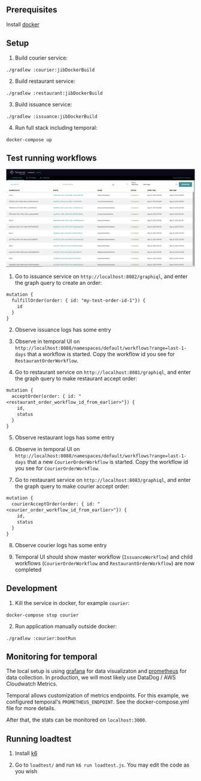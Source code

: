 ## Prerequisites

Install [docker](https://www.docker.com/get-started)

## Setup

1. Build courier service:

`./gradlew :courier:jibDockerBuild`

2. Build restaurant service:

`./gradlew :restaurant:jibDockerBuild`

3. Build issuance service:

`./gradlew :issuance:jibDockerBuild`

4. Run full stack including temporal:

`docker-compose up`

## Test running workflows

![Workflows UI](./workflows.png)

1. Go to issuance service on `http://localhost:8082/graphiql`, and enter the graph query to create an order:

```
mutation {
  fulfillOrder(order: { id: "my-test-order-id-1"}) {
    id
  }
}
```

2. Observe issuance logs has some entry

3. Observe in temporal UI on `http://localhost:8088/namespaces/default/workflows?range=last-1-days` that a workflow is started. Copy the workflow id you see for `RestaurantOrderWorkflow`.

4. Go to restaurant service on `http://localhost:8081/graphiql`, and enter the graph query to make restaurant accept order:

```
mutation {
  acceptOrder(order: { id: "<restaurant_order_workflow_id_from_earlier>"}) {
    id,
    status
  }
}
```

5. Observe restaurant logs has some entry

6. Observe in temporal UI on `http://localhost:8088/namespaces/default/workflows?range=last-1-days` that a new `CourierOrderWorkflow` is started. Copy the workflow id you see for `CourierOrderWorkflow`.

7. Go to restaurant service on `http://localhost:8083/graphiql`, and enter the graph query to make courier accept order:

```
mutation {
  courierAcceptOrder(order: { id: "<courier_order_workflow_id_from_earlier>"}) {
    id,
    status
  }
}
```

8. Observe courier logs has some entry

9. Temporal UI should show master workflow (`IssuanceWorkflow`) and child workflows (`CourierOrderWorkflow` and `RestaurantOrderWorkflow`) are now completed

## Development

1. Kill the service in docker, for example `courier`:

`docker-compose stop courier`

2. Run application manually outside docker:

`./gradlew :courier:bootRun`

## Monitoring for temporal

The local setup is using [grafana](https://grafana.com/) for data visualizaton and [prometheus](https://prometheus.io/) for data collection. In production, we will most likely use DataDog / AWS Cloudwatch Metrics.

Temporal allows customization of metrics endpoints. For this example, we configured temporal's `PROMETHEUS_ENDPOINT`. See the docker-compose.yml file for more details.

After that, the stats can be monitored on `localhost:3000`.

## Running loadtest

1. Install [k6](https://k6.io/)

2. Go to `loadtest/` and run `k6 run loadtest.js`. You may edit the code as you wish
